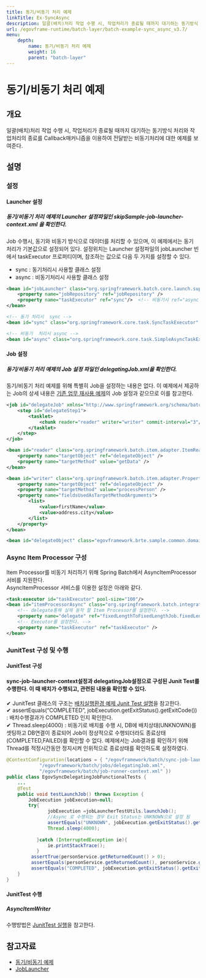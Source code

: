 ```yaml
---
title: 동기/비동기 처리 예제
linkTitle: Ex-SyncAsync
description: 일괄(배치)처리 작업 수행 시, 작업처리가 종료될 때까지 대기하는 동기방식 처리와 작업처리의 종료를 Callback매커니즘을 이용하여 전달받는 비동기처리에 대한 예제를 보여준다.
url: /egovframe-runtime/batch-layer/batch-example-sync_async_v3.7/
menu:
    depth:
        name: 동기/비동기 처리 예제
        weight: 16
        parent: "batch-layer"
---
```

# 동기/비동기 처리 예제

## 개요

일괄(배치)처리 작업 수행 시, 작업처리가 종료될 때까지 대기하는 동기방식 처리와 작업처리의 종료를 Callback매커니즘을 이용하여 전달받는 비동기처리에 대한 예제를 보여준다.

## 설명

### 설정

#### Launcher 설정

##### 동기/비동기 처리 예제의 Launcher 설정파일인 skipSample-job-launcher-context.xml 을 확인한다.

Job 수행시, 동기와 비동기 방식으로 데이터를 처리할 수 있으며, 이 예제에서는 동기 처리가 기본값으로 설정되어 있다. 설정위치는 Launcher 설정파일의 jobLauncher 빈에서 taskExecutor 프로퍼티이며, 참조하는 값으로 다음 두 가지를 설정할 수 있다.

- sync : 동기처리시 사용할 클래스 설정
- async : 비동기처리시 사용할 클래스 설정

```xml
<bean id="jobLauncher" class="org.springframework.batch.core.launch.support.SimpleJobLauncher">
	<property name="jobRepository" ref="jobRepository" />
	<property name="taskExecutor" ref="sync"/>  <!-- 비동기시 ref="async" -->
</bean>

<!-- 동기 처리시  sync -->
<bean id="sync" class="org.springframework.core.task.SyncTaskExecutor" />

<!-- 비동기  처리시 async -->
<bean id="async" class="org.springframework.core.task.SimpleAsyncTaskExecutor" />
```

#### Job 설정

##### 동기/비동기 처리 예제의 Job 설정 파일인 delegatingJob.xml을 확인한다.

동기/비동기 처리 예제를 위해 특별히 Job을 설정하는 내용은 없다. 이 예제에서 제공하는 Job의 상세 내용은 [기존 업무 재사용 예제](./batch-example-job-reuse.md)의 Job 설정과 같으므로 이를 참고한다.

```xml
<job id="delegateJob" xmlns="http://www.springframework.org/schema/batch">
	<step id="delegateStep1">
		<tasklet>
			<chunk reader="reader" writer="writer" commit-interval="3"/>
		</tasklet>
	</step>
</job>

<bean id="reader" class="org.springframework.batch.item.adapter.ItemReaderAdapter">
	<property name="targetObject" ref="delegateObject" />
	<property name="targetMethod" value="getData" />
</bean>

<bean id="writer" class="org.springframework.batch.item.adapter.PropertyExtractingDelegatingItemWriter">
	<property name="targetObject" ref="delegateObject" />
	<property name="targetMethod" value="processPerson" />
	<property name="fieldsUsedAsTargetMethodArguments">
		<list>
			<value>firstName</value>
			<value>address.city</value>
		</list>
	</property>
</bean>

<bean id="delegateObject" class="egovframework.brte.sample.common.domain.person.PersonService" />
```

### Async Item Processor 구성

Item Processor를 비동기 처리하기 위해 Spring Batch에서 AsyncItemProcessor 서비를 지원한다.  
AsyncItemProcessor 서비스를 이용한 설정은 아래와 같다.

```xml
<task:executor id="taskExecutor" pool-size="100"/>
<bean id="itemProcessorAsync" class="org.springframework.batch.integration.async.AsyncItemProcessor">
	<!-- delegate통해 실제 동작 할 Item Processor를 설정한다. -->
	<property name="delegate" ref="fixedLengthToFixedLengthJob.fixedLengthToFixedLengthStep.itemProcessor"/>
	<!-- Executor를 설정한다. -->	
	<property name="taskExecutor" ref="taskExecutor" />
</bean>
```

### JunitTest 구성 및 수행

#### JunitTest 구성

#### sync-job-launcher-context설정과 delegatingJob설정으로 구성된 Junit Test를 수행한다. 이 때 배치가 수행되고, 관련된 내용을 확인할 수 있다.

✔ JunitTest 클래스의 구조는 [배치실행환경 예제 Junit Test 설명](../../runtime-example/individual-example/batch-layer/batch-example-run-junit_test.md)을 참고한다.  
✔ assertEquals(“COMPLETED”, jobExecution.getExitStatus().getExitCode()) : 배치수행결과가 COMPLETED 인지 확인한다.  
✔ Thread.sleep(4000) : 비동기로 배치를 수행 시, DB에 배치상태(UNKNOWN)를 셋팅하고 DB연결이 종료되어 Job이 정상적으로 수행되더라도 종료상태(COMPLETED,FAILED)를 확인할 수 없다. 예제에서는 Job결과를 확인하기 위해 Thread를 적정시간동안 정지시켜 인위적으로 종료상태를 확인하도록 설정하였다.

```java
@ContextConfiguration(locations = { "/egovframework/batch/sync-job-launcher-context.xml", 
			"/egovframework/batch/jobs/delegatingJob.xml", 
			"/egovframework/batch/job-runner-context.xml" })
public class EgovSyncDelegatingJobFunctionalTests {
	...
	@Test
	public void testLaunchJob() throws Exception {
		JobExecution jobExecution=null;
		try{
			   jobExecution =jobLauncherTestUtils.launchJob();
			   //Async 로 수행되는 경우 Exit Status는 UNKNOWN으로 설정 됨
			   assertEquals("UNKNOWN", jobExecution.getExitStatus().getExitCode());
			   Thread.sleep(4000); 
 
		   }catch (InterruptedException ie){
			   ie.printStackTrace();
		   }
		 assertTrue(personService.getReturnedCount() > 0);
		 assertEquals(personService.getReturnedCount(), personService.getReceivedCount()) ;
		 assertEquals("COMPLETED", jobExecution.getExitStatus().getExitCode());	
	}
}
```

#### JunitTest 수행

##### AsyncItemWriter

수행방법은 [JunitTest 실행](https://www.egovframe.go.kr//wiki/doku.php?id=egovframework:dev2:tst:test_case#test_case_실행)을 참고한다.

## 참고자료

- [동기/비동기 예제](../../runtime-example/individual-example/batch-layer/batch-example-sync-async.md)
- [JobLauncher](./batch-execution-job-launcher.md)